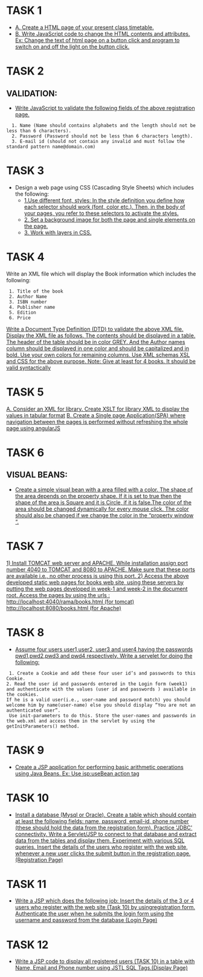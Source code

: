 # TASK 1
- [A. Create a HTML page of your present class timetable.](https://github.com/prabhasg03/Task-Codes/blob/Web-Technologies/Task%201/1a.html)
- [B. Write JavaScript code to change the HTML contents and attributes.
Ex: Change the text of html page on a button click and program to switch on and off
the light on the button click.](https://github.com/prabhasg03/Task-Codes/blob/Web-Technologies/Task%201/1b.html)
# TASK 2
## VALIDATION:
- [Write JavaScript to validate the following fields of the above registration page.](https://github.com/prabhasg03/Task-Codes/blob/Web-Technologies/Task%202/Task%202.html)
```
  1. Name (Name should contains alphabets and the length should not be less than 6 characters).
  2. Password (Password should not be less than 6 characters length).
  3. E-mail id (should not contain any invalid and must follow the standard pattern name@domain.com)
```
# TASK 3
- Design a web page using CSS (Cascading Style Sheets) which includes the following:
  - [1.Use different font, styles:
    In the style definition you define how each selector should work (font, color etc.).
    Then, in the body of your pages, you refer to these selectors to activate the styles.](https://github.com/prabhasg03/Task-Codes/blob/Web-Technologies/Task%203/3.1.html)
  - [2. Set a background image for both the page and single elements on the page.](https://github.com/prabhasg03/Task-Codes/blob/Web-Technologies/Task%203/3.2.html)
  - [3. Work with layers in CSS.](https://github.com/prabhasg03/Task-Codes/blob/Web-Technologies/Task%203/3.3.html)
# TASK 4
Write an XML file which will display the Book information which includes the following:
```
 1. Title of the book
 2. Author Name
 3. ISBN number
 4. Publisher name
 5. Edition
 6. Price
```
[Write a Document Type Definition (DTD) to validate the above XML file.
Display the XML file as follows.
The contents should be displayed in a table. The header of the table should be in color
GREY. And the Author names column should be displayed in one color and should be
capitalized and in bold. Use your own colors for remaining columns.
Use XML schemas XSL and CSS for the above purpose. Note:
Give at least for 4 books. It should be valid syntactically]()
# TASK 5
[A. Consider an XML for library. Create XSLT for library XML to display the values in
tabular format]()
[B. Create a Single page Application(SPA) where navigation between the pages is performed
without refreshing the whole page using angularJS]()
# TASK 6
## VISUAL BEANS:
- [Create a simple visual bean with a area filled with a color.
The shape of the area depends on the property shape. If it is set to true then the shape of the area is Square and it is Circle, if it is false.The color of the area should be changed dynamically for every mouse click. The color should also be changed if we change the color in the “property window “.]()
# TASK 7
[1) Install TOMCAT web server and APACHE.
While installation assign port number 4040 to TOMCAT and 8080 to APACHE. Make sure
that these ports are available i.e., no other process is using this port.
2) Access the above developed static web pages for books web site, using these servers by
putting the web pages developed in week-1 and week-2 in the document root.
Access the pages by using the urls : http://localhost:4040/rama/books.html (for tomcat)
http://localhost:8080/books.html (for Apache)]()
# TASK 8
- [Assume four users user1,user2, user3 and user4 having the passwords pwd1,pwd2,pwd3 and
pwd4 respectively. Write a servelet for doing the following:]()
```
 1. Create a Cookie and add these four user id’s and passwords to this Cookie.
2. Read the user id and passwords entered in the Login form (week1) and authenticate with the values (user id and passwords ) available in the cookies.
If he is a valid user(i.e., user-name and password match) you should welcome him by name(user-name) else you should display “You are not an authenticated user”.
 Use init-parameters to do this. Store the user-names and passwords in the web.xml and access them in the servlet by using the getInitParameters() method.
```
# TASK 9
- [Create a JSP application for performing basic arithmetic operations using Java Beans.
Ex: Use jsp:useBean action tag]()
# TASK 10
- [Install a database (Mysql or Oracle). Create a table which should contain at least the
following fields: name, password, email-id, phone number (these should hold the data from
the registration form). Practice 'JDBC' connectivity.
Write a Servlet/JSP to connect to that database and extract data from the tables and display
them. Experiment with various SQL queries.
Insert the details of the users who register with the web site, whenever a new user clicks the
submit button in the registration page. (Registration Page)]()
# TASK 11
- [Write a JSP which does the following job:
Insert the details of the 3 or 4 users who register with the web site (Task 10) by usingregistration form. Authenticate the user when he submits the login form using the username and password from the database (Login Page)]()
# TASK 12
- [Write a JSP code to display all registered users (TASK 10) in a table with Name, Email and Phone number using JSTL SQL Tags.(Display Page)]()
